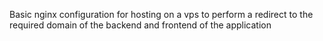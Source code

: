 Basic nginx configuration for hosting on a vps to perform a redirect to the required domain of the backend and frontend of the application

